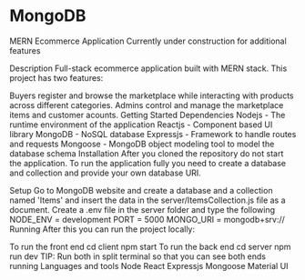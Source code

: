 # MongoDB

MERN Ecommerce Application
Currently under construction for additional features

Description
Full-stack ecommerce application built with MERN stack. This project has two features:

Buyers register and browse the marketplace while interacting with products across different categories.
Admins control and manage the marketplace items and customer acounts.
Getting Started
Dependencies
Nodejs - The runtime environment of the application
Reactjs - Component based UI library
MongoDB - NoSQL database
Expressjs - Framework to handle routes and requests
Mongoose - MongoDB object modeling tool to model the database schema
Installation
After you cloned the repository do not start the application. To run the application fully you need to create a database and collection and provide your own database URI.

Setup
Go to MongoDB website and create a database and a collection named 'Items' and insert the data in the server/ItemsCollection.js file as a document.
Create a .env file in the server folder and type the following
    NODE_ENV = development
    PORT = 5000
    MONGO_URI = mongodb+srv://<your uri from mongodb website>
Running
After this you can run the project locally:

To run the front end
cd client
npm start
To run the back end
cd server
npm run dev TIP: Run both in split terminal so that you can see both ends running
Languages and tools
Node
React
Expressjs
Mongoose
Material UI
